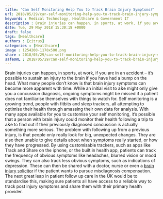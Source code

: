 ```yaml
---
title: 'Can Self Monitoring Help You to Track Brain Injury Symptoms?'
url: 2018/05/29/can-self-monitoring-help-you-to-track-brain-injury-symptoms/
keywords : Medical Technology, Healthcare & Government IT
description : Brain injuries can happen, in sports, at work, if you are in an accident – it’s possible to sustain an injury to the brain if you have had a bump on the head. What many people don’t know is that brain injury symptoms can become more apparent with time. 
date: Tue, 29 May 2018 15:30:18 +0000
draft: false
tags: [Healthcare]
authors : [citrus]
categories : [Healthcare]
image : 1254200-1170x500.png
share : 2018/05/29/can-self-monitoring-help-you-to-track-brain-injury-symptoms/
safeURL : 2018/05/29/can-self-monitoring-help-you-to-track-brain-injury-symptoms/
---
```


Brain injuries can happen, in sports, at work, if you are in an accident – it’s possible to sustain an injury to the brain if you have had a bump on the head. What many people don’t know is that brain injury symptoms can become more apparent with time. While an initial visit to a&e might only give you a concussion diagnosis, ongoing symptoms might be missed if a patient does not familiarise themselves with things to watch for. Self monitoring is a growing trend, people with fitbits and sleep trackers, all attempting to optimise their health through amassing their own data for analysis. With many apps available for you to customise your self monitoring, it’s possible that a person with brain injury could monitor their health following a trip to a&e to find out if their previously diagnosed concussion is actually something more serious. The problem with following up from a previous injury, is that people only really look for big, unexpected changes. They are also then unable to give details about when symptoms really started, or how they have progressed. By using customisable trackers, such as apps like Track and Share on the iphone, or the built in health app, patients can track the frequency of obvious symptoms like headaches, blurred vision or mood swings. They can also track less obvious symptoms, such as indications of depression. These can then be shared with a doctor, nurse or even a [brain injury solicitor](https://www.yourlegalfriend.com/types-of-claim/medical-negligence/brain-injury-compensation/) if the patient wants to pursue misdiagnosis compensation. The next great leap in patient follow up care in the UK would be to standardise this, making sure patients all have access to a reliable way to track post injury symptoms and share them with their primary health provider.